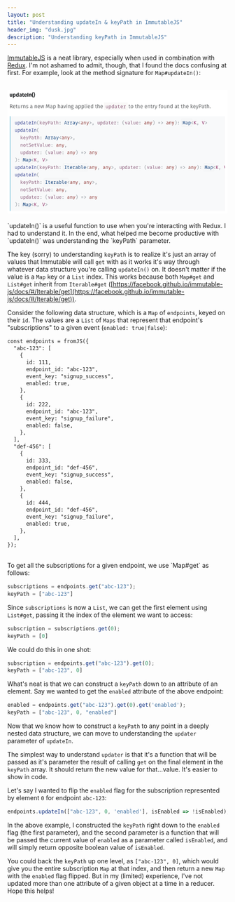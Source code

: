 ```yaml
---
layout: post
title: "Understanding updateIn & keyPath in ImmutableJS"
header_img: "dusk.jpg"
description: "Understanding keyPath in ImmutableJS"
---
```

[ImmutableJS](https://facebook.github.io/immutable-js/) is
a neat library, especially when used in combination with [Redux](https://github.com/reactjs/redux). I'm not ashamed to
admit, though, that I found the docs confusing at first. For example,
look at the method signature for `Map#updateIn()`:
<br/><br/>


<center><div><img src="/assets/images/keypath.png" class="img-polaroid"/></div></center>

<br/>
`updateIn()` is a useful function to use when you're interacting with Redux. I had to understand it.  In the end, what helped me become productive with `updateIn()` was understanding the `keyPath` parameter.

The key (sorry) to understanding `keyPath` is to realize it's just an
array of values that Immutable will call `get` with as it works it's way through whatever data
structure you're calling `updateIn()` on. It doesn't matter if the value is a `Map` key or a `List` index. This works because both `Map#get`
and `List#get` inherit from `Iterable#get`
([https://facebook.github.io/immutable-js/docs/#/Iterable/get](https://facebook.github.io/immutable-js/docs/#/Iterable/get)).

Consider the following data structure, which is a `Map` of `endpoints`, keyed on their `id`. The values are a `List` of `Maps` that represent that endpoint's "subscriptions" to a
given event (`enabled: true|false`):


```
const endpoints = fromJS({
  "abc-123": [
    {
      id: 111,
      endpoint_id: "abc-123",
      event_key: "signup_success",
      enabled: true,
    },
    {
      id: 222,
      endpoint_id: "abc-123",
      event_key: "signup_failure",
      enabled: false,
    },
  ],
  "def-456": [
    {
      id: 333,
      endpoint_id: "def-456",
      event_key: "signup_success",
      enabled: false,
    },
    {
      id: 444,
      endpoint_id: "def-456",
      event_key: "signup_failure",
      enabled: true,
    },
  ],
});
```
<br/>
To get all the subscriptions for a given endpoint, we use `Map#get` as
follows:

```javascript
subscriptions = endpoints.get("abc-123");
keyPath = ["abc-123"]
```

Since `subscriptions` is now a `List`, we can get the first element using `List#get`, passing it the index of the element we want to access:

```javascript
subscription = subscriptions.get(0);
keyPath = [0]
```

We could do this in one shot:

```javascript
subscription = endpoints.get("abc-123").get(0);
keyPath = ["abc-123", 0]
```

What's neat is that we can construct a `keyPath` down to an attribute of
an element. Say we wanted to get the `enabled` attribute of the above
endpoint:

```javascript
enabled = endpoints.get("abc-123").get(0).get('enabled');
keyPath = ["abc-123", 0, "enabled"]
```

Now that we know how to construct a `keyPath` to any point in a deeply
nested data structure, we can move to understanding the `updater` parameter of `updateIn`.

The simplest way to understand `updater` is that it's a function
that will be passed as it's parameter the result of calling `get` on the
final element in the `keyPath` array. It should return the new value for
that...value. It's easier to show in code.

Let's say I wanted to flip the `enabled` flag for the subscription
represented by element `0` for endpoint `abc-123`:

```javascript
endpoints.updateIn(["abc-123", 0, 'enabled'], isEnabled => !isEnabled);
```

In the above example, I constructed the `keyPath` right down to the
`enabled` flag (the first parameter), and the second parameter is a
function that will be passed the current value of `enabled` as a parameter called `isEnabled`, and will simply return opposite boolean value of `isEnabled`.

You could back the `keyPath` up one level, as `["abc-123", 0]`, which
would give you the entire subscription `Map` at that index, and then
return a new `Map` with the `enabled` flag flipped. But in my
(limited) experience, I've not updated more than one attribute of a
given object at a time in a reducer. Hope this helps!
